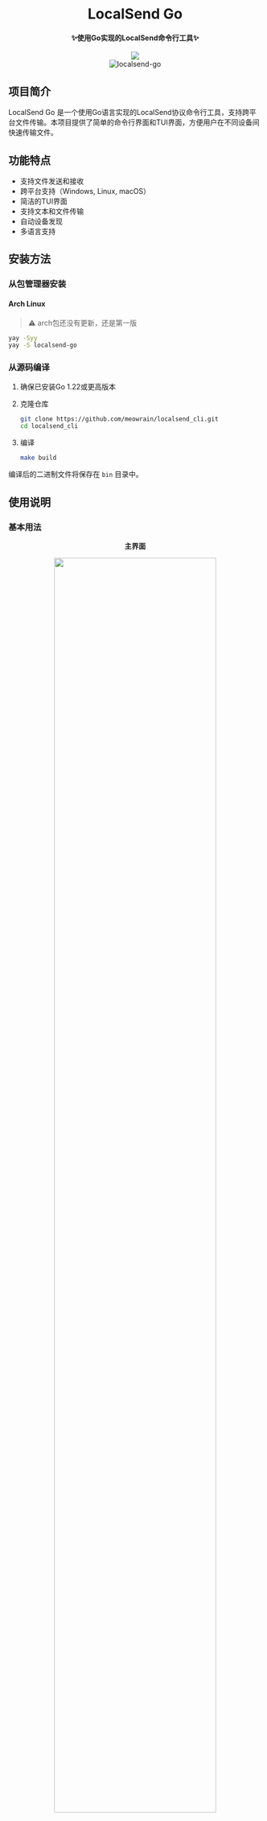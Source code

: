 <div align="center">
    <h1>LocalSend Go</h1>
    <h4>✨使用Go实现的LocalSend命令行工具✨</h4>
    <img src="https://forthebadge.com/images/badges/built-with-love.svg" />
    <br>
    <img src="https://counter.seku.su/cmoe?name=localsend-go&theme=mb" alt="localsend-go" />
</div>

## 项目简介

LocalSend Go 是一个使用Go语言实现的LocalSend协议命令行工具，支持跨平台文件传输。本项目提供了简单的命令行界面和TUI界面，方便用户在不同设备间快速传输文件。

## 功能特点

- 支持文件发送和接收
- 跨平台支持（Windows, Linux, macOS）
- 简洁的TUI界面
- 支持文本和文件传输
- 自动设备发现
- 多语言支持

## 安装方法

### 从包管理器安装

#### Arch Linux
> ⚠️ arch包还没有更新，还是第一版

```bash
yay -Syy
yay -S localsend-go
```

### 从源码编译

1. 确保已安装Go 1.22或更高版本
2. 克隆仓库
   ```bash
   git clone https://github.com/meowrain/localsend_cli.git
   cd localsend_cli
   ```

3. 编译
   ```bash
   make build
   ```

编译后的二进制文件将保存在 `bin` 目录中。

## 使用说明

### 基本用法

<div align="center">
    <p><b>主界面</b></p>
    <img src="https://blog.meowrain.cn/api/i/2025/02/09/eHAgcd1739113761477122645.avif" width="80%" />
</div>

1. 启动程序
   - Windows: 双击可执行文件或在命令行中运行
   - Linux/macOS: 在终端中运行可执行文件

2. 选择模式
   - 使用方向键选择运行模式（发送/接收）
   - 按Enter确认选择

3. 发送模式
   - 选择要发送的文件
   - 等待接收端连接
   - 确认传输

   <div align="center">
       <p><b>发送界面</b></p>
       <img src="https://blog.meowrain.cn/api/i/2025/02/09/xPUd841739113859215495111.avif" width="80%" />
       <p><b>客户端确认</b></p>
       <img src="https://blog.meowrain.cn/api/i/2025/02/09/mS1J3k1739113875412020167.avif" width="80%" />
   </div>

4. 接收模式
   - 等待发送端连接
   - 自动接收文件
   - 使用 `Ctrl + C` 结束程序

   <div align="center">
       <p><b>接收界面</b></p>
       <img src="https://blog.meowrain.cn/api/i/2025/02/09/OZuXZu1739113816793484432.avif" width="80%" />
       <p><b>接收完成</b></p>
       <img src="https://blog.meowrain.cn/api/i/2025/02/09/YjbG9f1739113834583691367.avif" width="80%" />
   </div>

### 特殊说明

Linux系统需要额外配置ping权限：
```bash
sudo setcap cap_net_raw=+ep localsend_cli
```

## 项目结构

```
.
├── cmd/          # 主程序入口
├── internal/     # 内部包
│   ├── discovery/   # 设备发现
│   ├── handlers/    # 请求处理
│   ├── models/      # 数据模型
│   └── utils/       # 工具函数
├── static/       # 静态资源
└── templates/    # 模板文件
```

## 开发计划

- [x] 发送功能完善，支持文本直接显示
- [x] TUI界面刷新优化
- [ ] 完整的国际化支持
- [x] 传输进度显示优化
- [ ] 文件传输断点续传

## 贡献指南

欢迎提交Issue和Pull Request。贡献时请注意：

1. 遵循Go代码规范
2. 添加必要的测试
3. 更新相关文档
4. 保持代码简洁清晰

## 许可证

本项目采用 [MIT](../LICENSE) 许可证。

## Star History

<div align="center">
    <a href="https://star-history.com/#meowrain/localsend-go&Date">
        <img src="https://api.star-history.com/svg?repos=meowrain/localsend-go&type=Date" width="80%" />
    </a>
</div>

